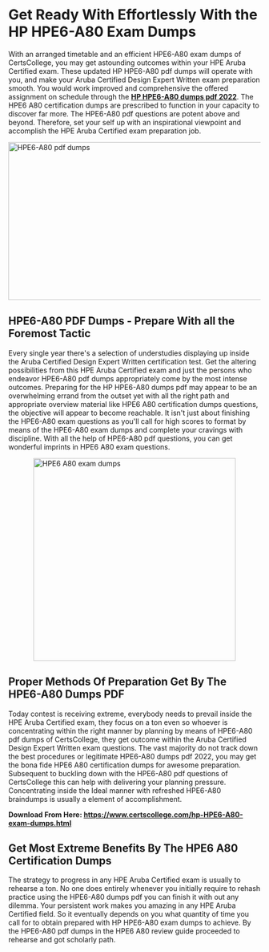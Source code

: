 <h1><strong>Get Ready With Effortlessly With the HP HPE6-A80 Exam Dumps&nbsp;</strong></h1>
<p><span style="font-weight: 400;">With an arranged timetable and an efficient  HPE6-A80 exam dumps of CertsCollege, you may get astounding outcomes within your HPE Aruba Certified exam. These updated HP HPE6-A80 pdf dumps will operate with you, and make your Aruba Certified Design Expert Written exam preparation smooth. You would work improved and comprehensive the offered assignment on schedule through the <strong><a href="https://www.certscollege.com/hp-HPE6-A80-exam-dumps.html">HP HPE6-A80 dumps pdf 2022</a></strong>. The HPE6 A80 certification dumps are prescribed to function in your capacity to discover far more. The  HPE6-A80 pdf questions are potent above and beyond. Therefore, set your self up with an inspirational viewpoint and accomplish the HPE Aruba Certified exam preparation job.&nbsp;</span></p>
<p><span style="font-weight: 400;"><img style="display: block; margin-left: auto; margin-right: auto;" src="https://i.ibb.co/CPDK3ps/Yellow-and-Blue-Initiative-Blog-Banner.png" alt="HPE6-A80 pdf dumps" width="559" height="315" /></span></p>
<h2><strong>HPE6-A80 PDF Dumps - Prepare With all the Foremost Tactic</strong></h2>
<p><span style="font-weight: 400;">Every single year there's a selection of understudies displaying up inside the Aruba Certified Design Expert Written certification test. Get the altering possibilities from this HPE Aruba Certified exam and just the persons who endeavor HPE6-A80 pdf dumps appropriately come by the most intense outcomes. Preparing for the HP HPE6-A80 dumps pdf may appear to be an overwhelming errand from the outset yet with all the right path and appropriate overview material like HPE6 A80 certification dumps questions, the objective will appear to become reachable. It isn't just about finishing the HPE6-A80 exam questions as you'll call for high scores to format by means of the HPE6-A80 exam dumps and complete your cravings with discipline. With all the help of HPE6-A80 pdf questions, you can get wonderful imprints in HPE6 A80 exam questions.</span></p>
<p><span style="font-weight: 400;"><a href="https://tinyurl.com/j3yn65zc"><img style="display: block; margin-left: auto; margin-right: auto;" src="https://i.ibb.co/9tMrhdY/Teacher-Appreciation-Invitation.png" alt="HPE6 A80 exam dumps " width="404" height="404" /></a></span></p>
<h2><strong>Proper Methods Of Preparation Get By The HPE6-A80 Dumps PDF</strong></h2>
<p><span style="font-weight: 400;">Today contest is receiving extreme, everybody needs to prevail inside the HPE Aruba Certified exam, they focus on a ton even so whoever is concentrating within the right manner by planning by means of HPE6-A80 pdf dumps of CertsCollege, they get outcome within the Aruba Certified Design Expert Written exam questions. The vast majority do not track down the best procedures or legitimate HPE6-A80 dumps pdf 2022, you may get the bona fide HPE6 A80 certification dumps for awesome preparation. Subsequent to buckling down with the  HPE6-A80 pdf questions of CertsCollege this can help with delivering your planning pressure. Concentrating inside the Ideal manner with refreshed HPE6-A80 braindumps is usually a element of accomplishment.</span></p>
<p><span style="font-weight: 400;"><strong>Download From Here: <a href="https://www.certscollege.com/hp-HPE6-A80-exam-dumps.html">https://www.certscollege.com/hp-HPE6-A80-exam-dumps.html</a></strong></span></p>
<h2><strong>Get Most Extreme Benefits By The HPE6 A80 Certification Dumps</strong></h2>
<p><span style="font-weight: 400;">The strategy to progress in any HPE Aruba Certified exam is usually to rehearse a ton. No one does entirely whenever you initially require to rehash practice using the HPE6-A80 dumps pdf you can finish it with out any dilemma. Your persistent work makes you amazing in any HPE Aruba Certified field. So it eventually depends on you what quantity of time you call for to obtain prepared with HP HPE6-A80 exam dumps to achieve. By the HPE6-A80 pdf dumps in the HPE6 A80 review guide proceeded to rehearse and got scholarly path.</span></p>
